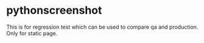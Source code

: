 # pythonscreenshot
This is for regression test which can be used to compare qa and production.
Only for static page.
